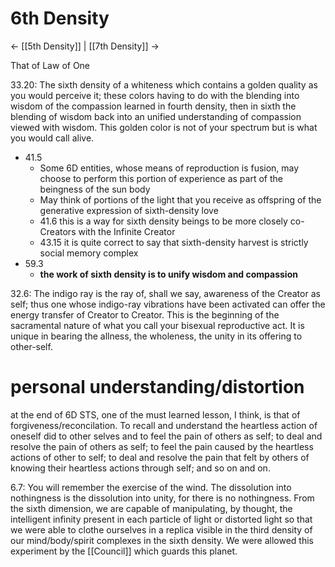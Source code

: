 # 6th Density
<- [[5th Density]] | [[7th Density]] ->

That of Law of One

33.20: The sixth density of a whiteness which contains a golden quality as you would perceive it; these colors having to do with the blending into wisdom of the compassion learned in fourth density, then in sixth the blending of wisdom back into an unified understanding of compassion viewed with wisdom. This golden color is not of your spectrum but is what you would call alive.

- 41.5
	- Some 6D entities, whose means of reproduction is fusion, may choose to perform this portion of experience as part of the beingness of the sun body
	- May think of portions of the light that you receive as offspring of the generative expression of sixth-density love 
	- 41.6 this is a way for sixth density beings to be more closely co-Creators with the Infinite Creator
	- 43.15 it is quite correct to say that sixth-density harvest is strictly social memory complex
- 59.3
	- **the work of sixth density is to unify wisdom and compassion**

32.6: The indigo ray is the ray of, shall we say, awareness of the Creator as self; thus one whose indigo-ray vibrations have been activated can offer the energy transfer of Creator to Creator. This is the beginning of the sacramental nature of what you call your bisexual reproductive act. It is unique in bearing the allness, the wholeness, the unity in its offering to other-self.
# personal understanding/distortion
at the end of 6D STS, one of the must learned lesson, I think, is that of forgiveness/reconcilation. To recall and understand the heartless action of oneself did to other selves and to feel the pain of others as self; to deal and resolve the pain of others as self; to feel the pain caused by the heartless actions of other to self; to deal and resolve the pain that felt by others of knowing their heartless actions through self; and so on and on.

6.7: You will remember the exercise of the wind. The dissolution into nothingness is the dissolution into unity, for there is no nothingness. From the sixth dimension, we are capable of manipulating, by thought, the intelligent infinity present in each particle of light or distorted light so that we were able to clothe ourselves in a replica visible in the third density of our mind/body/spirit complexes in the sixth density. We were allowed this experiment by the [[Council]] which guards this planet.